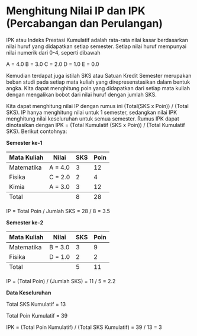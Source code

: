 # Menghitung Nilai IP dan IPK (Percabangan dan Perulangan)

IPK atau Indeks Prestasi Kumulatif adalah rata-rata nilai kasar berdasarkan nilai huruf yang didapatkan setiap semester. Setiap nilai huruf mempunyai nilai numerik dari 0-4, seperti dibawah

A = 4.0
B = 3.0
C = 2.0
D = 1.0
E = 0.0

Kemudian terdapat juga istilah SKS atau Satuan Kredit Semester merupakan beban studi pada setiap mata kuliah yang direpresenstasikan dalam bentuk angka. Kita dapat menghitung poin yang didapatkan dari setiap mata kuliah dengan mengalikan bobot dari nilai huruf dengan jumlah SKS.

Kita dapat menghitung nilai IP dengan rumus ini (Total(SKS x Poin)) / (Total SKS). IP hanya menghitung nilai untuk 1 semester, sedangkan nilai IPK menghitung nilai keseluruhan untuk semua semester. Rumus IPK dapat dinotasikan dengan IPK = (Total Kumulatif (SKS x Poin)) / (Total Kumulatif SKS). Berikut contohnya:

**Semester ke-1**

<table>
  <thead>
    <tr>
      <th>Mata Kuliah</th>
      <th>Nilai</th>
      <th>SKS</th>
      <th>Poin</th>
    </tr>
  </thead>
  <tbody>
    <tr>
      <td>Matematika</td>
      <td>A = 4.0</td>
      <td>3</td>
      <td>12</td>
    </tr>
    <tr>
      <td>Fisika</td>
      <td>C = 2.0</td>
      <td>2</td>
      <td>4</td>
    </tr>
    <tr>
      <td>Kimia</td>
      <td>A = 3.0</td>
      <td>3</td>
      <td>12</td>
    </tr>
  </tbody>
  <tfoot>
    <tr>
      <td colspan="2">Total</td>
      <td>8</td>
      <td>28</td>
    </tr>
  </tfoot>
</table>

IP = Total Poin / Jumlah SKS = 28 / 8 = 3.5

**Semester ke-2**

<table>
  <thead>
    <tr>
      <th>Mata Kuliah</th>
      <th>Nilai</th>
      <th>SKS</th>
      <th>Poin</th>
    </tr>
  </thead>
  <tbody>
    <tr>
      <td>Matematika</td>
      <td>B = 3.0</td>
      <td>3</td>
      <td>9</td>
    </tr>
    <tr>
      <td>Fisika</td>
      <td>D = 1.0</td>
      <td>2</td>
      <td>2</td>
    </tr>
  </tbody>
  <tfoot>
    <tr>
      <td colspan="2">Total</td>
      <td>5</td>
      <td>11</td>
    </tr>
  </tfoot>
</table>

IP = (Total Poin) / (Jumlah SKS) = 11 / 5 = 2.2

**Data Keseluruhan**

Total SKS Kumulatif = 13

Total Poin Kumulatif = 39

IPK = (Total Poin Kumulatif) / (Total SKS Kumulatif) = 39 / 13 = 3
